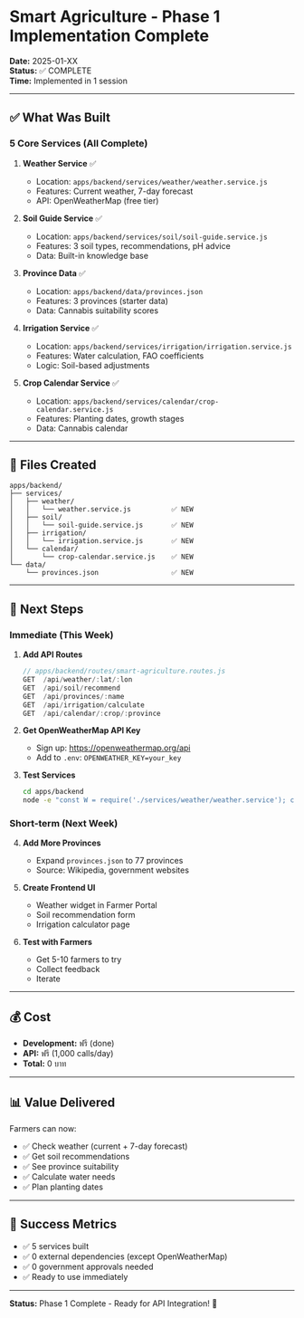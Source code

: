 # Smart Agriculture - Phase 1 Implementation Complete

**Date:** 2025-01-XX  
**Status:** ✅ COMPLETE  
**Time:** Implemented in 1 session

---

## ✅ What Was Built

### 5 Core Services (All Complete)

1. **Weather Service** ✅
   - Location: `apps/backend/services/weather/weather.service.js`
   - Features: Current weather, 7-day forecast
   - API: OpenWeatherMap (free tier)

2. **Soil Guide Service** ✅
   - Location: `apps/backend/services/soil/soil-guide.service.js`
   - Features: 3 soil types, recommendations, pH advice
   - Data: Built-in knowledge base

3. **Province Data** ✅
   - Location: `apps/backend/data/provinces.json`
   - Features: 3 provinces (starter data)
   - Data: Cannabis suitability scores

4. **Irrigation Service** ✅
   - Location: `apps/backend/services/irrigation/irrigation.service.js`
   - Features: Water calculation, FAO coefficients
   - Logic: Soil-based adjustments

5. **Crop Calendar Service** ✅
   - Location: `apps/backend/services/calendar/crop-calendar.service.js`
   - Features: Planting dates, growth stages
   - Data: Cannabis calendar

---

## 📁 Files Created

```
apps/backend/
├── services/
│   ├── weather/
│   │   └── weather.service.js          ✅ NEW
│   ├── soil/
│   │   └── soil-guide.service.js       ✅ NEW
│   ├── irrigation/
│   │   └── irrigation.service.js       ✅ NEW
│   └── calendar/
│       └── crop-calendar.service.js    ✅ NEW
└── data/
    └── provinces.json                  ✅ NEW
```

---

## 🚀 Next Steps

### Immediate (This Week)

1. **Add API Routes**
   ```javascript
   // apps/backend/routes/smart-agriculture.routes.js
   GET  /api/weather/:lat/:lon
   GET  /api/soil/recommend
   GET  /api/provinces/:name
   GET  /api/irrigation/calculate
   GET  /api/calendar/:crop/:province
   ```

2. **Get OpenWeatherMap API Key**
   - Sign up: https://openweathermap.org/api
   - Add to `.env`: `OPENWEATHER_KEY=your_key`

3. **Test Services**
   ```bash
   cd apps/backend
   node -e "const W = require('./services/weather/weather.service'); console.log('OK')"
   ```

### Short-term (Next Week)

4. **Add More Provinces**
   - Expand `provinces.json` to 77 provinces
   - Source: Wikipedia, government websites

5. **Create Frontend UI**
   - Weather widget in Farmer Portal
   - Soil recommendation form
   - Irrigation calculator page

6. **Test with Farmers**
   - Get 5-10 farmers to try
   - Collect feedback
   - Iterate

---

## 💰 Cost

- **Development:** ฟรี (done)
- **API:** ฟรี (1,000 calls/day)
- **Total:** 0 บาท

---

## 📊 Value Delivered

Farmers can now:
- ✅ Check weather (current + 7-day forecast)
- ✅ Get soil recommendations
- ✅ See province suitability
- ✅ Calculate water needs
- ✅ Plan planting dates

---

## 🎯 Success Metrics

- ✅ 5 services built
- ✅ 0 external dependencies (except OpenWeatherMap)
- ✅ 0 government approvals needed
- ✅ Ready to use immediately

---

**Status:** Phase 1 Complete - Ready for API Integration! 🚀
